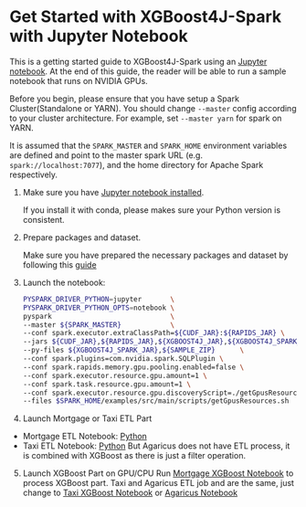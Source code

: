Get Started with XGBoost4J-Spark with Jupyter Notebook
===================================================================

This is a getting started guide to XGBoost4J-Spark using an [Jupyter notebook](https://jupyter.org/). 
At the end of this guide, the reader will be able to run a sample notebook that runs on NVIDIA GPUs.

Before you begin, please ensure that you have setup a Spark Cluster(Standalone or YARN).
You should change `--master` config according to your cluster architecture. For example, set `--master yarn` for spark on YARN.

It is assumed that the `SPARK_MASTER` and `SPARK_HOME` environment variables are defined and point to the master spark URL (e.g. `spark://localhost:7077`), and the home directory for Apache Spark respectively.

1. Make sure you have [Jupyter notebook installed](https://jupyter.org/install.html).

   If you install it with conda, please makes sure your Python version is consistent.

2. Prepare packages and dataset.

    Make sure you have prepared the necessary packages and dataset by following this [guide](/docs/get-started/xgboost-examples/prepare-package-data/preparation-python.md)

3. Launch the notebook:

    ``` bash
    PYSPARK_DRIVER_PYTHON=jupyter       \
    PYSPARK_DRIVER_PYTHON_OPTS=notebook \
    pyspark                             \
    --master ${SPARK_MASTER}            \
    --conf spark.executor.extraClassPath=${CUDF_JAR}:${RAPIDS_JAR} \
    --jars ${CUDF_JAR},${RAPIDS_JAR},${XGBOOST4J_JAR},${XGBOOST4J_SPARK_JAR}\
    --py-files ${XGBOOST4J_SPARK_JAR},${SAMPLE_ZIP}      \
    --conf spark.plugins=com.nvidia.spark.SQLPlugin \
    --conf spark.rapids.memory.gpu.pooling.enabled=false \
    --conf spark.executor.resource.gpu.amount=1 \
    --conf spark.task.resource.gpu.amount=1 \
    --conf spark.executor.resource.gpu.discoveryScript=./getGpusResources.sh \
    --files $SPARK_HOME/examples/src/main/scripts/getGpusResources.sh
    ```

4. Launch Mortgage or Taxi ETL Part 
- Mortgage ETL Notebook: [Python](.../../../../examples/Spark-ETL+XGBoost/mortgage/notebooks/python/MortgageETL.ipynb)
- Taxi ETL Notebook: [Python](../../../../examples/Spark-ETL+XGBoost/taxi/notebooks/python/taxi-ETL.ipynb)
   But Agaricus does not have ETL process, it is combined with XGBoost as there is just a filter operation.
   
5. Launch XGBoost Part on GPU/CPU
   Run [Mortgage XGBoost Notebook](../../../../examples/Spark-ETL+XGBoost/mortgage/notebooks/python/mortgage-gpu.ipynb) to process XGBoost part.
   Taxi and Agaricus ETL job and are the same, just change to [Taxi XGBoost Notebook](../../../../examples/Spark-ETL+XGBoost/taxi/notebooks/python/taxi-gpu.ipynb)
   or [Agaricus Notebook](../../../../examples/Spark-ETL+XGBoost/agaricus/notebooks/python/agaricus-gpu.ipynb)















